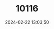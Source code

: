 ---
title: "10116"
category: "Hipposideros calcaratus"
draft: false
date: 2024-02-22 13:03:50
languages:
  English: ["Spurred Roundleaf Bat", "Spurred Leaf-nosed Bat"]
---
